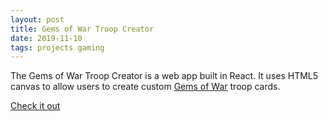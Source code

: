 ```yaml
---
layout: post
title: Gems of War Troop Creator
date: 2019-11-10
tags: projects gaming
---
```


The Gems of War Troop Creator is a web app built in React. It uses HTML5 canvas to allow users to create custom [Gems of War](https://gemsofwar.com/) troop cards.

[Check it out](https://elitemastereric.github.io/gow-troop-creator/)
